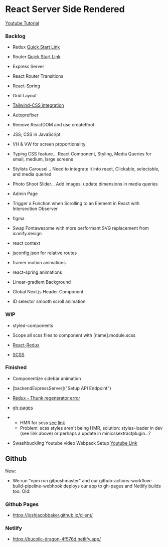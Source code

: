 # React Server Side Rendered

[Youtube Tutorial]("https://www.youtube.com/watch?v=JsX_iCZPyOM")

### Backlog

- Redux [Quick Start Link]("https://react-redux.js.org/tutorials/quick-start")
- Router [Quick Start Link]("https://github.com/remix-run/react-router/blob/main/docs/getting-started/tutorial.md")
- Express Server

- React Router Transitions
- React-Spring
- Grid Layout
- [Tailwind-CSS integration]("https://tailwindcss.com/docs/using-with-preprocessors")
- Autoprefixer
- Remove ReactDOM and use createRoot
- JSS; CSS in JavaScript
- VH & VW for screen proportionality
- Typing CSS feature... React Component, Styling, Media Queries for small, medium, large screens
- Stylists Carousel... Need to integrate it into react, Clickable, selectable, and media queried

- Photo Shoot Slider... Add images, update dimensions in media queries
- Admin Page
- Trigger a Function when Scrolling to an Element in React with Intersection Observer
- figma
- Swap Fontawesome with more performant SVG replacement from iconify.design
- react context
- jsconfig.json for relative routes
- framer motion animations
- react-spring animations
- Linear-gradient Background
- Global Next.js Header Component
- ID selector smooth scroll animation

### WIP

- styled-components

- Scope all scss files to component with [name].module.scss

- [React-Redux]("https://redux.js.org/tutorials/essentials/part-6-performance-normalization")

- [SCSS]("https://www.udemy.com/course/advanced-css-and-sass/learn/lecture/8274494#overview")

### Finished

- Componentize sidebar animation
- [backendExpressServer]("Setup API Endpoint")
- [Redux - Thunk regenerator error]("https://techstrology.com/react-async-await-regeneratorruntime-is-not-defined-babel-6/")
- [gh-pages]("https://dev.to/dyarleniber/setting-up-a-ci-cd-workflow-on-github-actions-for-a-react-app-with-github-pages-and-codecov-4hnp")
- - HMR for scss [see link]("https://stackoverflow.com/questions/52043727/webpack-live-hot-reload-for-sass")
  - Problem: scss styles aren't being HMR, solution: styles-loader in dev (see link above) or perhaps a <link type="text/css" rel="stylesheet"> update in minicssextractplugin...?

- Swashbuckling Youtube video Webpack Setup [Youtube Link]("https://www.youtube.com/watch?v=TOb1c39m64A")

## Github

New:

- We run "npm run gitpushmaster" and our github-actions-workflow-build-pipeline-webhook deploys our app to gh-pages and Netlify builds too.
  <!-- "gitpushmaster": "git push -u origin master" -->
  <!-- .github/workflows/node.js.yml -->
  Old:
  <!-- - git checkout gh-pages
  - git subtree push --prefix dist origin gh-pages
  - npm run deploy -->

### Github Pages

- https://joshjacobbaker.github.io/client/

### Netlify

- https://bucolic-dragon-4f576d.netlify.app/
